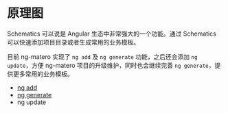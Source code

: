 # 原理图

Schematics 可以说是 Angular 生态中非常强大的一个功能。通过 Schematics 可以快速添加项目目录或者生成常用的业务模板。

目前 ng-matero 实现了 `ng add` 及 `ng generate` 功能，之后还会添加 `ng update`，方便 ng-matero 项目的升级维护，同时也会继续完善 `ng generate`，提供更多常用的业务模板。

- [ng add](project-init.md)
- [ng generate](new-page.md)
- ng update